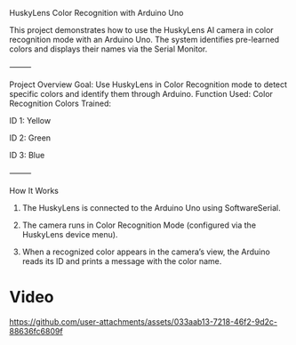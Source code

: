 HuskyLens Color Recognition with Arduino Uno

This project demonstrates how to use the HuskyLens AI camera in color recognition mode with an Arduino Uno. The system identifies pre-learned colors and displays their names via the Serial Monitor.

⸻

Project Overview
Goal: Use HuskyLens in Color Recognition mode to detect specific colors and identify them through Arduino.
	Function Used: Color Recognition
	Colors Trained:
 
  ID 1: Yellow
  
  ID 2: Green

  ID 3: Blue

⸻

How It Works
	
 1.	The HuskyLens is connected to the Arduino Uno using SoftwareSerial.
	
 2.	The camera runs in Color Recognition Mode (configured via the HuskyLens device menu).
	
 3.	When a recognized color appears in the camera’s view, the Arduino reads its ID and prints a message with the color name.

# Video



https://github.com/user-attachments/assets/033aab13-7218-46f2-9d2c-88636fc6809f

